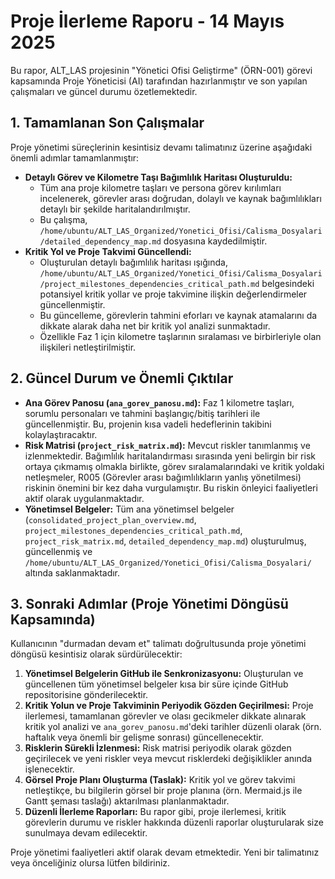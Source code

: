 # Proje İlerleme Raporu - 14 Mayıs 2025

Bu rapor, ALT_LAS projesinin "Yönetici Ofisi Geliştirme" (ÖRN-001) görevi kapsamında Proje Yöneticisi (AI) tarafından hazırlanmıştır ve son yapılan çalışmaları ve güncel durumu özetlemektedir.

## 1. Tamamlanan Son Çalışmalar

Proje yönetimi süreçlerinin kesintisiz devamı talimatınız üzerine aşağıdaki önemli adımlar tamamlanmıştır:

*   **Detaylı Görev ve Kilometre Taşı Bağımlılık Haritası Oluşturuldu:**
    *   Tüm ana proje kilometre taşları ve persona görev kırılımları incelenerek, görevler arası doğrudan, dolaylı ve kaynak bağımlılıkları detaylı bir şekilde haritalandırılmıştır.
    *   Bu çalışma, `/home/ubuntu/ALT_LAS_Organized/Yonetici_Ofisi/Calisma_Dosyalari/detailed_dependency_map.md` dosyasına kaydedilmiştir.
*   **Kritik Yol ve Proje Takvimi Güncellendi:**
    *   Oluşturulan detaylı bağımlılık haritası ışığında, `/home/ubuntu/ALT_LAS_Organized/Yonetici_Ofisi/Calisma_Dosyalari/project_milestones_dependencies_critical_path.md` belgesindeki potansiyel kritik yollar ve proje takvimine ilişkin değerlendirmeler güncellenmiştir.
    *   Bu güncelleme, görevlerin tahmini eforları ve kaynak atamalarını da dikkate alarak daha net bir kritik yol analizi sunmaktadır.
    *   Özellikle Faz 1 için kilometre taşlarının sıralaması ve birbirleriyle olan ilişkileri netleştirilmiştir.

## 2. Güncel Durum ve Önemli Çıktılar

*   **Ana Görev Panosu (`ana_gorev_panosu.md`):** Faz 1 kilometre taşları, sorumlu personaları ve tahmini başlangıç/bitiş tarihleri ile güncellenmiştir. Bu, projenin kısa vadeli hedeflerinin takibini kolaylaştıracaktır.
*   **Risk Matrisi (`project_risk_matrix.md`):** Mevcut riskler tanımlanmış ve izlenmektedir. Bağımlılık haritalandırması sırasında yeni belirgin bir risk ortaya çıkmamış olmakla birlikte, görev sıralamalarındaki ve kritik yoldaki netleşmeler, R005 (Görevler arası bağımlılıkların yanlış yönetilmesi) riskinin önemini bir kez daha vurgulamıştır. Bu riskin önleyici faaliyetleri aktif olarak uygulanmaktadır.
*   **Yönetimsel Belgeler:** Tüm ana yönetimsel belgeler (`consolidated_project_plan_overview.md`, `project_milestones_dependencies_critical_path.md`, `project_risk_matrix.md`, `detailed_dependency_map.md`) oluşturulmuş, güncellenmiş ve `/home/ubuntu/ALT_LAS_Organized/Yonetici_Ofisi/Calisma_Dosyalari/` altında saklanmaktadır.

## 3. Sonraki Adımlar (Proje Yönetimi Döngüsü Kapsamında)

Kullanıcının "durmadan devam et" talimatı doğrultusunda proje yönetimi döngüsü kesintisiz olarak sürdürülecektir:

1.  **Yönetimsel Belgelerin GitHub ile Senkronizasyonu:** Oluşturulan ve güncellenen tüm yönetimsel belgeler kısa bir süre içinde GitHub repositorisine gönderilecektir.
2.  **Kritik Yolun ve Proje Takviminin Periyodik Gözden Geçirilmesi:** Proje ilerlemesi, tamamlanan görevler ve olası gecikmeler dikkate alınarak kritik yol analizi ve `ana_gorev_panosu.md`'deki tarihler düzenli olarak (örn. haftalık veya önemli bir gelişme sonrası) güncellenecektir.
3.  **Risklerin Sürekli İzlenmesi:** Risk matrisi periyodik olarak gözden geçirilecek ve yeni riskler veya mevcut risklerdeki değişiklikler anında işlenecektir.
4.  **Görsel Proje Planı Oluşturma (Taslak):** Kritik yol ve görev takvimi netleştikçe, bu bilgilerin görsel bir proje planına (örn. Mermaid.js ile Gantt şeması taslağı) aktarılması planlanmaktadır.
5.  **Düzenli İlerleme Raporları:** Bu rapor gibi, proje ilerlemesi, kritik görevlerin durumu ve riskler hakkında düzenli raporlar oluşturularak size sunulmaya devam edilecektir.

Proje yönetimi faaliyetleri aktif olarak devam etmektedir. Yeni bir talimatınız veya önceliğiniz olursa lütfen bildiriniz.

